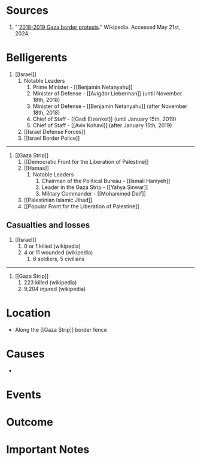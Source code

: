 # Sources
1. "'[2018-2019 Gaza border protests](https://en.wikipedia.org/wiki/2018%E2%80%932019_Gaza_border_protests)." Wikipedia. Accessed May 21st, 2024.
# Belligerents
1. [[Israel]]
	1. Notable Leaders
		1. Prime Minister - [[Benjamin Netanyahu]]
		2. Minister of Defense - [[Avigdor Lieberman]] (until November 18th, 2018)
		3. Minister of Defense - [[Benjamin Netanyahu]] (after November 18th, 2018)
		4. Chief of Staff - [[Gadi Eizenkot]] (until January 15th, 2019)
		5. Chief of Staff - [[Aviv Kohavi]] (after January 15th, 2019)
	2. [[Israel Defense Forces]]
	3. [[Israel Border Police]]
______
1. [[Gaza Strip]]
	1. [[Democratic Front for the Liberation of Palestine]]
	2. [[Hamas]]
		1. Notable Leaders
			1. Chairman of the Political Bureau - [[Ismail Haniyeh]]
			2. Leader in the Gaza Strip - [[Yahya Sinwar]]
			3. Military Commander - [[Mohammed Deif]]
	3. [[Palestinian Islamic Jihad]]
	4. [[Popular Front for the Liberation of Palestine]]
		
## Casualties and losses
1. [[Israel]]
	1. 0 or 1 killed (wikipedia)
	2. 4 or 11 wounded (wikipedia)
		1. 6 soldiers, 5 civilians
______
1. [[Gaza Strip]]
	1. 223 killed (wikipedia)
	2. 9,204 injured (wikipedia)
# Location
- Along the [[Gaza Strip]] border fence
# Causes
- 
# Events
# Outcome
# Important Notes